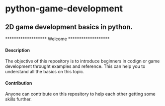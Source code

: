 # python-game-development
## 2D game development basics in python.

******************* Welcome *******************

#### Description

The objective of this repository is to introduce beginners in codign or game development throught examples and reference. This can help you to understand all the basics on this topic.

#### Contribution

Anyone can contribute on this repository to help each other getting some skills further.
